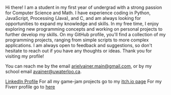 Hi there! I am a student in my first year of undergrad with a strong passion for Computer Science and Math. I have experience coding in Python, JavaScript, Processing (Java), and C, and am always looking for opportunities to expand my knowledge and skills. In my free time, I enjoy exploring new programming concepts and working on personal projects to further develop my skills. On my GitHub profile, you'll find a collection of my programming projects, ranging from simple scripts to more complex applications. I am always open to feedback and suggestions, so don't hesitate to reach out if you have any thoughts or ideas. Thank you for visiting my profile!

You can reach me by the email arielvainer.main@gmail.com, or by my school email avainer@uwaterloo.ca.

[LinkedIn Profile](https://www.linkedin.com/in/arielvainer/)
For all my game-jam projects go to my [itch.io page](https://arielvainer.itch.io/)
For my Fiverr profile go to [here](https://www.fiverr.com/arielvainer/)

<!---
VainerAriel/VainerAriel is a ✨ special ✨ repository because its `README.md` (this file) appears on your GitHub profile.
You can click the Preview link to take a look at your changes.
--->
